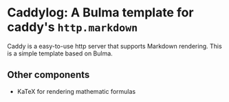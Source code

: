 # Caddylog: A Bulma template for caddy's `http.markdown`

Caddy is a easy-to-use http server that supports Markdown rendering. This is a simple template based on Bulma.

## Other components

* KaTeX for rendering mathematic formulas